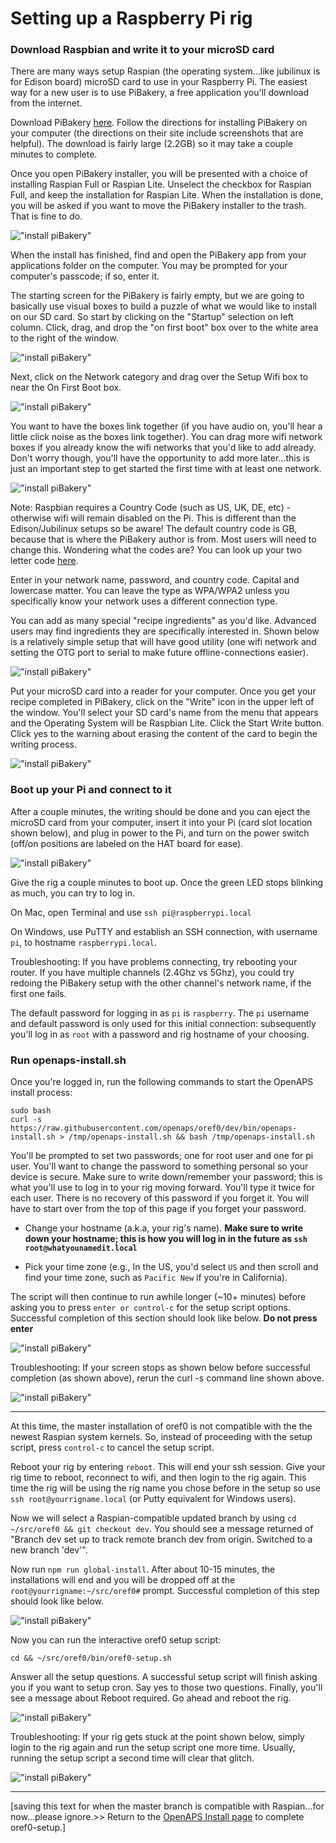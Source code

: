 # Setting up a Raspberry Pi rig

### Download Raspbian and write it to your microSD card ###

There are many ways setup Raspian (the operating system...like jubilinux is for Edison board) microSD card to use in your Raspberry Pi.  The easiest way for a new user is to use PiBakery, a free application you'll download from the internet.

Download PiBakery [here](http://pibakery.org/download.html).  Follow the directions for installing PiBakery on your computer (the directions on their site include screenshots that are helpful).  The download is fairly large (2.2GB) so it may take a couple minutes to complete.

Once you open PiBakery installer, you will be presented with a choice of installing Raspian Full or Raspian Lite.  Unselect the checkbox for Raspian Full, and keep the installation for Raspian Lite.  When the installation is done, you will be asked if you want to move the PiBakery installer to the trash.  That is fine to do.

!["install piBakery"](../Images/build-your-rig/pi-raspian-lite.png)

When the install has finished, find and open the PiBakery app from your applications folder on the computer.  You may be prompted for your computer's passcode; if so, enter it.

The starting screen for the PiBakery is fairly empty, but we are going to basically use visual boxes to build a puzzle of what we would like to install on our SD card.  So start by clicking on the "Startup" selection on left column.  Click, drag, and drop the "on first boot" box over to the white area to the right of the window.  

!["install piBakery"](../Images/build-your-rig/pi-step1.png)

Next, click on the Network category and drag over the Setup Wifi box to near the On First Boot box.

!["install piBakery"](../Images/build-your-rig/pi-step2.png)

You want to have the boxes link together (if you have audio on, you'll hear a little click noise as the boxes link together).  You can drag more wifi network boxes if you already know the wifi networks that you'd like to add already.  Don't worry though, you'll have the opportunity to add more later...this is just an important step to get started the first time with at least one network.

!["install piBakery"](../Images/build-your-rig/pi-step3.png)

Note:  Raspbian requires a Country Code (such as US, UK, DE, etc) - otherwise wifi will remain disabled on the Pi.  This is different than the Edison/Jubilinux setups so be aware!  The default country code is GB, because that is where the PiBakery author is from.  Most users will need to change this.  Wondering what the codes are?  You can look up your two letter code [here](https://www.iso.org/obp/ui/#search/code/).

Enter in your network name, password, and country code.  Capital and lowercase matter.  You can leave the type as WPA/WPA2 unless you specifically know your network uses a different connection type.

You can add as many special "recipe ingredients" as you'd like.  Advanced users may find ingredients they are specifically interested in.  Shown below is a relatively simple setup that will have good utility (one wifi network and setting the OTG port to serial to make future offline-connections easier).  

!["install piBakery"](../Images/build-your-rig/pi-step4.png)

Put your microSD card into a reader for your computer.  Once you get your recipe completed in PiBakery, click on the "Write" icon in the upper left of the window. You'll select your SD card's name from the menu that appears and the Operating System will be Raspbian Lite.  Click the Start Write button.  Click yes to the warning about erasing the content of the card to begin the writing process.

!["install piBakery"](../Images/build-your-rig/pi-step5.png)

### Boot up your Pi and connect to it ###

After a couple minutes, the writing should be done and you can eject the microSD card from your computer, insert it into your Pi (card slot location shown below), and plug in power to the Pi, and turn on the power switch (off/on positions are labeled on the HAT board for ease).

!["install piBakery"](../Images/build-your-rig/pi-insert.jpg)

Give the rig a couple minutes to boot up.  Once the green LED stops blinking as much, you can try to log in.

On Mac, open Terminal and use `ssh pi@raspberrypi.local`

On Windows, use PuTTY and establish an SSH connection, with username `pi`, to hostname `raspberrypi.local`. 

Troubleshooting:  If you have problems connecting, try rebooting your router.  If you have multiple channels (2.4Ghz vs 5Ghz), you could try redoing the PiBakery setup with the other channel's network name, if the first one fails.

The default password for logging in as `pi` is `raspberry`.  The `pi` username and default password is only used for this initial connection: subsequently you'll log in as `root` with a password and rig hostname of your choosing.

### Run openaps-install.sh ###

Once you're logged in, run the following commands to start the OpenAPS install process:

```
sudo bash
curl -s https://raw.githubusercontent.com/openaps/oref0/dev/bin/openaps-install.sh > /tmp/openaps-install.sh && bash /tmp/openaps-install.sh
```

You'll be prompted to set two passwords; one for root user and one for pi user.  You'll want to change the password to something personal so your device is secure. Make sure to write down/remember your password; this is what you'll use to log in to your rig moving forward. You'll type it twice for each user.  There is no recovery of this password if you forget it.  You will have to start over from the top of this page if you forget your password.

* Change your hostname (a.k.a, your rig's name). **Make sure to write down your hostname; this is how you will log in in the future as `ssh root@whatyounamedit.local`**

* Pick your time zone (e.g., In the US, you'd select `US` and then scroll and find your time zone, such as `Pacific New` if you're in California).

The script will then continue to run awhile longer (~10+ minutes) before asking you to press `enter or control-c` for the setup script options.  Successful completion of this section should look like below.  **Do not press enter**

!["install piBakery"](../Images/build-your-rig/pi-curl-success.png)


Troubleshooting:  If your screen stops as shown below before successful completion (as shown above), rerun the curl -s command line shown above.  

!["install piBakery"](../Images/build-your-rig/pi-curl-fail.png)


**************************
At this time, the master installation of oref0 is not compatible with the the newest Raspian system kernels.  So, instead of proceeding with the setup script, press `control-c` to cancel the setup script.

Reboot your rig by entering `reboot`.  This will end your ssh session.  Give your rig time to reboot, reconnect to wifi, and then login to the rig again.  This time the rig will be using the rig name you chose before in the setup so use `ssh root@yourrigname.local` (or Putty equivalent for Windows users).

Now we will select a Raspian-compatible updated branch by using `cd ~/src/oref0 && git checkout dev`. You should see a message returned of "Branch dev set up to track remote branch dev from origin. Switched to a new branch 'dev'".

Now run `npm run global-install`.  After about 10-15 minutes, the installations will end and you will be dropped off at the `root@yourrigname:~/src/oref0#` prompt.  Successful completion of this step should look like below.

!["install piBakery"](../Images/build-your-rig/pi-install-success.png)

Now you can run the interactive oref0 setup script:

`cd && ~/src/oref0/bin/oref0-setup.sh`

Answer all the setup questions.  A successful setup script will finish asking you if you want to setup cron.  Say yes to those two questions.  Finally, you'll see a message about Reboot required.  Go ahead and reboot the rig.

!["install piBakery"](../Images/build-your-rig/pi-loop-install.png)

Troubleshooting: If your rig gets stuck at the point shown below, simply login to the rig again and run the setup script one more time.  Usually, running the setup script a second time will clear that glitch.

!["install piBakery"](../Images/build-your-rig/pi-setup-stuck.png)

*****************************


[saving this text for when the master branch is compatible with Raspian...for now...please ignore.>>  Return to the [OpenAPS Install page](http://openaps.readthedocs.io/en/latest/docs/Build%20Your%20Rig/OpenAPS-install.html#step-4-setup-script) to complete oref0-setup.]
